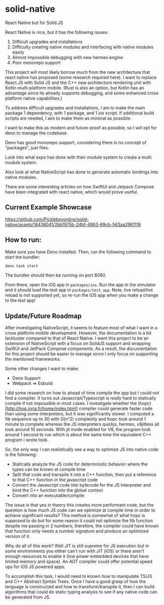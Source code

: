 # solid-native
React Native but for Solid.JS

React Native is nice, but it has the following issues:
1. Difficult upgrades and installations
2. Difficulty creating native modules and interfacing with native modules easily
3. Almost impossible debugging with new hermes engine
4. Poor monorepo support

This project will most likely borrow much from the new architecture that react native 
has proposed (some research required here). I want to replace React.JS with Solid JS and
the C++ new architecture rendering unit with Kotlin multi-platform mobile.
(Rust is also an option, but Kotlin has an advantage since its already supports debugging,
and some enhanced cross platform native capabilities.)

To address difficult upgrades and installations, I am to make the main package 1 dependency, 
with 1 package, and 1 ios script. If additional build scripts are needed, I aim to make them
as minimal as possible.

I want to make this as modern and future-proof as possible, so I will opt for deno to manage 
the codebase.

Deno has good monorepo support, considering there is no concept of "packages", just files.

Look into what expo has done with their module system to create a multi module system.

Also look at what NativeScript has done to generate automatic bindings into native modules.

There are some interesting articles on how SwiftUI and Jetpack Compose have been integrated with
react native, which would prove useful.

## Current Example Showcase

https://github.com/Pickleboyonline/solid-native/assets/16438041/2bb1975b-24bf-4863-89cb-563aa2961116

## How to run:

Make sure you have Deno installed. Then, run the following command to start the bundler:
```ts
deno task start
```
The bundler should then be running on port 8080.

From there, open the iOS app in `packages/ios`. Run the app in the simulator and it should load the test app in `packages/test_app`. Note, live reload/hot reload is not supported yet, so re-run the iOS app when you make a change to the test app!

## Update/Future Roadmap

After investigating NativeScript, it seems to feature most of what I want in a cross platform mobile development. However, the documentation is a bit lackluster compared to that of React Native. I want this project to be an extension of NativeScript with a focus on SolidJS support and wrapping SwiftUI and JetPack Compose components. As a result, the documentation for this project should be easier to manage since I only focus on supporting the mentioned frameworks.

Some other changes I want to make:
- Deno Support
- Webpack => Esbuild

I did some research on how to ahead of time compile the app but I could not find a compiler. It turns out Javascript/Typescript is <i>really</i> hard to statically compile if not impossible in most cases. I investigate whether the (hopc)[http://hop.inria.fr/home/index.html] compiler could generate faster code than using some interpreters, but it was significantly slower. I computed a fib sequence up to 30 with O(n^2) complexity and hopc took around 1 minute to complete whereas the JS interpreters quickjs, hermes, v8jitless all took around 10 seconds. With jit mode enabled for V8, the program took around 1 second to run which is about the same time the equivalent C++ program I wrote took.

So, the only way I can realistically see a way to optimize JS into native code is the following:
- Statically analyze the JS code for deterministic behavior where the types can be known at compile time
- Split that code and transpile it into a C++ function, then put a reference to that C++ function in the javascript code
- Convert the Javascript code into bytecode for the JS Interpreter and bind the C++ function into the global context
- Convert into an executable/compile

The issue is that yes in theory this creates more performant code, but the question is how much JS code can we optimize at compile time
in order to achieve significant results? This method is somewhat of what hopc is supposed to do but for some reason it could not optimize the fib function despite me passing in 2 numbers; therefore, the compiler could have known that function only needs a number signature and produce an optimized version of it.

Why do all of this work? Well JIT is still supreme for JS execution but in some environments you either can't run with JIT (iOS) or there aren't enough resources to enable it (low power embedded devices that have limited memory and space). An AOT compiler could offer potential speed ups for iOS JS powered apps.

To accomplish this task, I would need to known how to manipulate TS/JS and C++ Abstract Syntax Trees. Once I have a good grasp of how the language is constructed and how to transform/transpile it, then I can build algorithms that could do static typing analysis to see if any native code can be generated from JS.